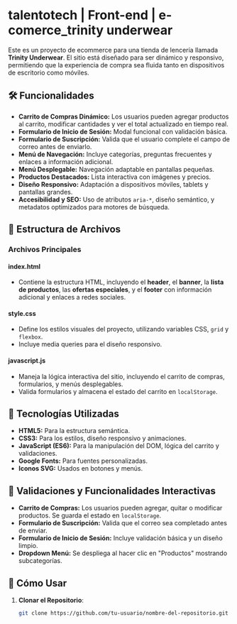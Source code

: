 # talentotech | Front-end | e-comerce_trinity underwear

Este es un proyecto de ecommerce para una tienda de lencería llamada **Trinity Underwear**. El sitio está diseñado para ser dinámico y responsivo, permitiendo que la experiencia de compra sea fluida tanto en dispositivos de escritorio como móviles.

## 🛠️ Funcionalidades

- **Carrito de Compras Dinámico:** Los usuarios pueden agregar productos al carrito, modificar cantidades y ver el total actualizado en tiempo real.
- **Formulario de Inicio de Sesión:** Modal funcional con validación básica.
- **Formulario de Suscripción:** Valida que el usuario complete el campo de correo antes de enviarlo.
- **Menú de Navegación:** Incluye categorías, preguntas frecuentes y enlaces a información adicional.
- **Menú Desplegable:** Navegación adaptable en pantallas pequeñas.
- **Productos Destacados:** Lista interactiva con imágenes y precios.
- **Diseño Responsivo:** Adaptación a dispositivos móviles, tablets y pantallas grandes.
- **Accesibilidad y SEO:** Uso de atributos `aria-*`, diseño semántico, y metadatos optimizados para motores de búsqueda.

## 📂 Estructura de Archivos


### Archivos Principales

#### index.html

- Contiene la estructura HTML, incluyendo el **header**, el **banner**, la **lista de productos**, las **ofertas especiales**, y el **footer** con información adicional y enlaces a redes sociales.

#### style.css

- Define los estilos visuales del proyecto, utilizando variables CSS, `grid` y `flexbox`.
- Incluye media queries para el diseño responsivo.

#### javascript.js

- Maneja la lógica interactiva del sitio, incluyendo el carrito de compras, formularios, y menús desplegables.
- Valida formularios y almacena el estado del carrito en `localStorage`.

## 🚀 Tecnologías Utilizadas

- **HTML5:** Para la estructura semántica.
- **CSS3:** Para los estilos, diseño responsivo y animaciones.
- **JavaScript (ES6):** Para la manipulación del DOM, lógica del carrito y validaciones.
- **Google Fonts:** Para fuentes personalizadas.
- **Iconos SVG:** Usados en botones y menús.

## 🧪 Validaciones y Funcionalidades Interactivas

- **Carrito de Compras:** Los usuarios pueden agregar, quitar o modificar productos. Se guarda el estado en `localStorage`.
- **Formulario de Suscripción:** Valida que el correo sea completado antes de enviar.
- **Formulario de Inicio de Sesión:** Incluye validación básica y un diseño limpio.
- **Dropdown Menú:** Se despliega al hacer clic en "Productos" mostrando subcategorías.

## 🔧 Cómo Usar

1. **Clonar el Repositorio**:
   ```bash
   git clone https://github.com/tu-usuario/nombre-del-repositorio.git
